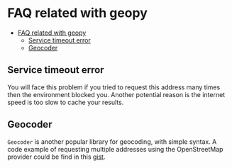 # FAQ related with geopy

<!-- TOC -->

- [FAQ related with geopy](#FAQ-related-with-geopy)
    - [Service timeout error](#Service-timeout-error)
    - [Geocoder](#Geocoder)

<!-- /TOC -->

## Service timeout error

You will face this problem if you tried to request this address many times then the environment blocked you. Another potential reason is the internet speed is too slow to cache your results.

## Geocoder

`Geocoder` is another popular library for geocoding, with simple syntax. A code example of requesting multiple addresses using the OpenStreetMap provider could be find in this [gist](https://gist.github.com/Roytangrb/b7b8e3d052340894f81714bebca10f9b).
